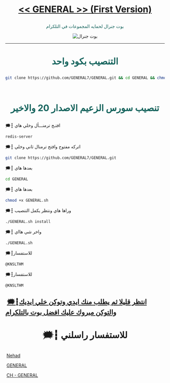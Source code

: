 # <p align="center" style="color:#cb3349" > [<< GENERAL >>  (First Version)](https://telegram.me/GENERAL77_CH)

 <p align="center" style="color: #14635c;" > بوت جنرال لحمايه المجموعات في التلكرام
<p align="center"><img src="جنرال.jpg" alt="بوت جنرال" title="بوت جنرال">

***

# <p align="center" style="color: #14635c;" > التنصيب بكود واحد
```sh
git clone https://github.com/GENERAL7/GENERAL.git && cd GENERAL && chmod +x GENERAL.sh && ./GENERAL.sh install && ./GENERAL.sh
```


<br>

# <p align="center" style="color: #14635c;" >  تنصيب سورس الزعيم الاصدار 20 والاخير

🗯┇  افتـح ترمنـــأل وخلي هاي
```sh
redis-server
```
🗯┇  اتركه مفتوح وافتح ترمنال ثاني وخلي
```sh
git clone https://github.com/GENERAL7/GENERAL.git
```
🗯┇  بعدها هاي
```sh
cd GENERAL
```
🗯┇  بعدها هاي 
```sh
chmod +x GENERAL.sh
```
🗯┇  وراها هاي ونتظر يكمل التنصيب 
```sh
./GENERAL.sh install
```
🗯┇  واخر شي هااي 
```sh
./GENERAL.sh
```
🗯┇للاستفسار  
```sh
@KNSLTHM
```
🗯┇للاستفسار  
```sh
@KNSLTHM
```
##  [🗯┇انتظر قليلا ثم يطلب منك ايدي وتوكن خلي ايديك والتوكن مبروك عليك افضل بوت بالتلكرام](https://telegram.me/GENERAL77_CH)
# <p align="center"> 🗯┇  للاستفسار راسلني 

  [Nehad](https://telegram.me/KNSLTHM) <br>
  
  [GENERAL](https://telegram.me/KNSLTHM) <br>
  
  [CH - GENERAL](https://telegram.me/GENERAL77_CH) 
